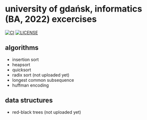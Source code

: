 # university of gdańsk, informatics (BA, 2022) excercises

[![CI](https://github.com/rudolf-slusarski/informatics/actions/workflows/general.yml/badge.svg)](https://github.com/rudolf-slusarski/informatics/actions/workflows/general.yml)
[![LICENSE](https://img.shields.io/github/license/rudolf-slusarski/informatics)](./LICENSE)

## algorithms

- insertion sort
- heapsort
- quicksort
- radix sort (not uploaded yet)
- longest common subsequence
- huffman encoding

## data structures

- red-black trees (not uploaded yet)
